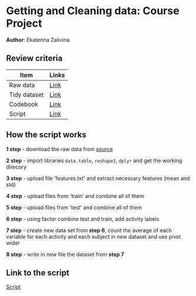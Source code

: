 # Getting and Cleaning data: Course Project
**Author**: Ekaterina Zalivina

## Review criteria
| Item | Links |
| --- | --- |
| Raw data | [Link](https://d396qusza40orc.cloudfront.net/getdata%2Fprojectfiles%2FUCI%20HAR%20Dataset.zip) |
| Tidy dataset | [Link](Dataset.txt) |
| Codebook | [Link](Codebook.md) |
| Script | [Link](run_analysis.R) |

## How the script works

**1 step** - download the raw data from [source](https://d396qusza40orc.cloudfront.net/getdata%2Fprojectfiles%2FUCI%20HAR%20Dataset.zip) 

**2 step** - import libraries `data.table`, `reshape2`, `dplyr` and get the working direcory

**3 step** - upload file 'features.txt' and extract necessary features (mean and std)

**4 step** - upload files from 'train' and combine all of them

**5 step** - upload files from 'test' and combine all of them

**6 step** - using factor combine test and train, add activity labels

**7 step** - create new data set from **step 6**, count the average of each variable for each activity and each subject in new dataset and use pivot wider

**8 step** - write in new file the dataset from **step 7**

## Link to the script

[Script](run_analysis.R)
